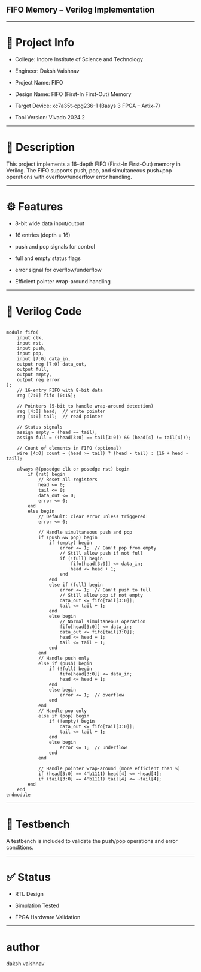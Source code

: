 ## FIFO Memory – Verilog Implementation
***

# 📌 Project Info

- College: Indore Institute of Science and Technology

- Engineer: Daksh Vaishnav

- Project Name: FIFO

- Design Name: FIFO (First-In First-Out) Memory

- Target Device: xc7a35t-cpg236-1 (Basys 3 FPGA – Artix-7)

- Tool Version: Vivado 2024.2

***

# 📝 Description

This project implements a 16-depth FIFO (First-In First-Out) memory in Verilog.
The FIFO supports push, pop, and simultaneous push+pop operations with overflow/underflow error handling.

***

# ⚙️ Features

- 8-bit wide data input/output

- 16 entries (depth = 16)

- push and pop signals for control

- full and empty status flags

- error signal for overflow/underflow

- Efficient pointer wrap-around handling

***

#  🔧 Verilog Code

```

module fifo(
    input clk,
    input rst,
    input push,
    input pop,
    input [7:0] data_in,
    output reg [7:0] data_out,
    output full,
    output empty,
    output reg error
);
    // 16-entry FIFO with 8-bit data
    reg [7:0] fifo [0:15];
    
    // Pointers (5-bit to handle wrap-around detection)
    reg [4:0] head;  // write pointer
    reg [4:0] tail;  // read pointer
    
    // Status signals
    assign empty = (head == tail);
    assign full = ((head[3:0] == tail[3:0]) && (head[4] != tail[4]));
    
    // Count of elements in FIFO (optional)
    wire [4:0] count = (head >= tail) ? (head - tail) : (16 + head - tail);

    always @(posedge clk or posedge rst) begin
        if (rst) begin
            // Reset all registers
            head <= 0;
            tail <= 0;
            data_out <= 0;
            error <= 0;
        end
        else begin
            // Default: clear error unless triggered
            error <= 0;
            
            // Handle simultaneous push and pop
            if (push && pop) begin
                if (empty) begin
                    error <= 1;  // Can't pop from empty
                    // Still allow push if not full
                    if (!full) begin
                        fifo[head[3:0]] <= data_in;
                        head <= head + 1;
                    end
                end
                else if (full) begin
                    error <= 1;  // Can't push to full
                    // Still allow pop if not empty
                    data_out <= fifo[tail[3:0]];
                    tail <= tail + 1;
                end
                else begin
                    // Normal simultaneous operation
                    fifo[head[3:0]] <= data_in;
                    data_out <= fifo[tail[3:0]];
                    head <= head + 1;
                    tail <= tail + 1;
                end
            end
            // Handle push only
            else if (push) begin
                if (!full) begin
                    fifo[head[3:0]] <= data_in;
                    head <= head + 1;
                end
                else begin
                    error <= 1;  // overflow
                end
            end
            // Handle pop only
            else if (pop) begin
                if (!empty) begin
                    data_out <= fifo[tail[3:0]];
                    tail <= tail + 1;
                end
                else begin
                    error <= 1;  // underflow
                end
            end
            
            // Handle pointer wrap-around (more efficient than %)
            if (head[3:0] == 4'b1111) head[4] <= ~head[4];
            if (tail[3:0] == 4'b1111) tail[4] <= ~tail[4];
        end
    end
endmodule

```

***

# 🧪 Testbench

A testbench is included to validate the push/pop operations and error conditions.

***

# ✅ Status

- RTL Design

- Simulation Tested

- FPGA Hardware Validation


***

# author

daksh vaishnav


